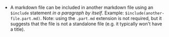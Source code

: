 - A markdown file can be included in another markdown file using an `$include` statement _in a paragraph by itself_.
  Example: `$include(another-file.part.md)`. Note: using the `.part.md` extension is not required, but it suggests
  that the file is not a standalone file (e.g. it typically won't have a title).
